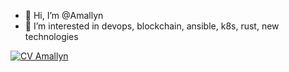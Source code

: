 - 👋 Hi, I’m @Amallyn
- 👀 I’m interested in devops, blockchain, ansible, k8s, rust, new technologies
<!--- - 🌱 I’m currently learning ...
- 💞️ I’m looking to collaborate on devops projects
- 📫 How to reach me ...
--->

[![CV Amallyn](../latexcv/docs/media/infographics2_en.png)](../latexcv/infographics2/en/main.pdf)

<!---
Amallyn/Amallyn is a ✨ special ✨ repository because its `README.md` (this file) appears on your GitHub profile.
You can click the Preview link to take a look at your changes.
--->

